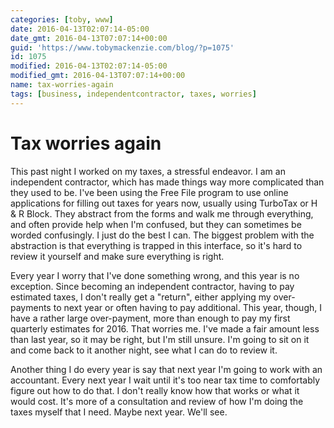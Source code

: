 ```yaml
---
categories: [toby, www]
date: 2016-04-13T02:07:14-05:00
date_gmt: 2016-04-13T07:07:14+00:00
guid: 'https://www.tobymackenzie.com/blog/?p=1075'
id: 1075
modified: 2016-04-13T02:07:14-05:00
modified_gmt: 2016-04-13T07:07:14+00:00
name: tax-worries-again
tags: [business, independentcontractor, taxes, worries]
---
```


Tax worries again
=================

This past night I worked on my taxes, a stressful endeavor.  I am an independent contractor, which has made things way more complicated than they used to be.  I've been using the Free File program to use online applications for filling out taxes for years now, usually using TurboTax or H & R Block.  They abstract from the forms and walk me through everything, and often provide help when I'm confused, but they can sometimes be worded confusingly.  I just do the best I can.  The biggest problem with the abstraction is that everything is trapped in this interface, so it's hard to review it yourself and make sure everything is right.

Every year I worry that I've done something wrong, and this year is no exception.  Since becoming an independent contractor, having to pay estimated taxes, I don't really get a "return", either applying my over-payments to next year or often having to pay additional.  This year, though, I have a rather large over-payment, more than enough to pay my first quarterly estimates for 2016.  That worries me.  I've made a fair amount less than last year, so it may be right, but I'm still unsure.  I'm going to sit on it and come back to it another night, see what I can do to review it.

Another thing I do every year is say that next year I'm going to work with an accountant.  Every next year I wait until it's too near tax time to comfortably figure out how to do that.  I don't really know how that works or what it would cost.  It's more of a consultation and review of how I'm doing the taxes myself that I need.  Maybe next year.  We'll see.
